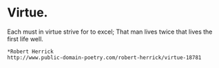  <h1>Virtue.</h1>
 
 Each must in virtue strive for to excel;
    That man lives twice that lives the first life well.
    
    *Robert Herrick
    http://www.public-domain-poetry.com/robert-herrick/virtue-18781
